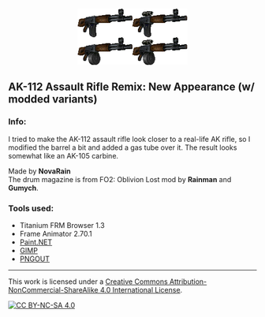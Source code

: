 <p align="center"><img src="/_pics/ak112new_set.png" alt="AK-112, New Appearance"/></p>

## AK-112 Assault Rifle Remix: New Appearance (w/ modded variants)

### Info:
I tried to make the AK-112 assault rifle look closer to a real-life AK rifle, so I modified the barrel a bit and added a gas tube over it. The result looks somewhat like an AK-105 carbine.

Made by **NovaRain**\
The drum magazine is from FO2: Oblivion Lost mod by **Rainman** and **Gumych**.

### Tools used:
* Titanium FRM Browser 1.3
* Frame Animator 2.70.1
* [Paint.NET](https://www.getpaint.net)
* [GIMP](https://www.gimp.org)
* [PNGOUT](http://advsys.net/ken/utils.htm)

--------------------------------------------------------------------------------
This work is licensed under a [Creative Commons Attribution-NonCommercial-ShareAlike 4.0 International License][cc-by-nc-sa].

[![CC BY-NC-SA 4.0][cc-by-nc-sa-image]][cc-by-nc-sa]

[cc-by-nc-sa]: http://creativecommons.org/licenses/by-nc-sa/4.0/
[cc-by-nc-sa-image]: https://licensebuttons.net/l/by-nc-sa/4.0/88x31.png
